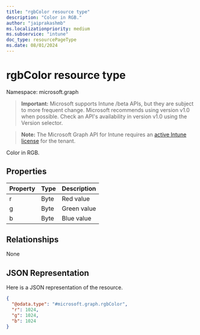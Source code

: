 ```yaml
---
title: "rgbColor resource type"
description: "Color in RGB."
author: "jaiprakashmb"
ms.localizationpriority: medium
ms.subservice: "intune"
doc_type: resourcePageType
ms.date: 08/01/2024
---
```


# rgbColor resource type

Namespace: microsoft.graph
> **Important:** Microsoft supports Intune /beta APIs, but they are subject to more frequent change. Microsoft recommends using version v1.0 when possible. Check an API's availability in version v1.0 using the Version selector.

> **Note:** The Microsoft Graph API for Intune requires an [active Intune license](https://go.microsoft.com/fwlink/?linkid=839381) for the tenant.


Color in RGB.

## Properties
|Property|Type|Description|
|:---|:---|:---|
|r|Byte|Red value|
|g|Byte|Green value|
|b|Byte|Blue value|

## Relationships
None

## JSON Representation
Here is a JSON representation of the resource.
<!-- {
  "blockType": "resource",
  "@odata.type": "microsoft.graph.rgbColor"
}
-->
``` json
{
  "@odata.type": "#microsoft.graph.rgbColor",
  "r": 1024,
  "g": 1024,
  "b": 1024
}
```
